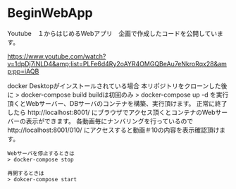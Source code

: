 # BeginWebApp
Youtube　１からはじめるWebアプリ　企画で作成したコードを公開しています。

https://www.youtube.com/watch?v=1dpDj7iNLD4&amp;list=PLFe6d4Ry2oAYR4OMGQBeAu7eNkroRqx28&amp;pp=iAQB

docker Desktopがインストールされている場合
    本リポジトリをクローンした後に
    > docker-compose build
        buildは初回のみ
    > docker-compose up -d
    を実行頂くとWebサーバー、DBサーバのコンテナを構築、実行頂けます。
    正常に終了したら
    http://localhost:8001/
    にブラウザでアクセス頂くとコンテナのWebサーバーの表示ができます。
    各動画毎にナンバリングを行っているので
    http://localhost:8001/010/
    にアクセスすると動画＃10の内容を表示確認頂けます。

    Webサーバを停止するときは
    > docker-compose stop

    再開するときは
    > dokcer-compose start